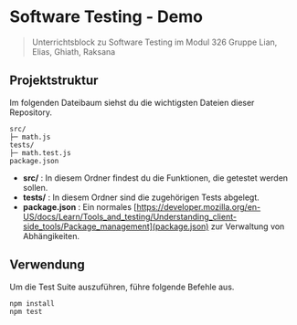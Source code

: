 # Software Testing - Demo

> Unterrichtsblock zu Software Testing im Modul 326
> Gruppe Lian, Elias, Ghiath, Raksana


## Projektstruktur

Im folgenden Dateibaum siehst du die wichtigsten Dateien dieser Repository.

```
src/
├─ math.js
tests/
├─ math.test.js
package.json
```

- **src/** : In diesem Ordner findest du die Funktionen, die getestet werden sollen.
- **tests/** : In diesem Ordner sind die zugehörigen Tests abgelegt.
- **package.json** : Ein normales [https://developer.mozilla.org/en-US/docs/Learn/Tools_and_testing/Understanding_client-side_tools/Package_management](package.json) zur Verwaltung von Abhängikeiten.

## Verwendung

Um die Test Suite auszuführen, führe folgende Befehle aus.

```sh
npm install
npm test
```
